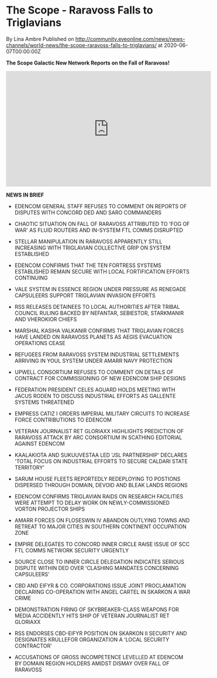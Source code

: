# The Scope - Raravoss Falls to Triglavians 
By Lina Ambre
Published on http://community.eveonline.com/news/news-channels/world-news/the-scope-raravoss-falls-to-triglavians/ at 2020-06-07T00:00:00Z

 **The Scope Galactic New Network Reports on the Fall of Raravoss!**

<iframe allow="accelerometer; autoplay; encrypted-media; gyroscope; picture-in-picture" allowfullscreen="" frameborder="0" height="315" src="https://www.youtube.com/embed/BzFe0a0gx1E" width="560"></iframe>

**NEWS IN BRIEF**

- EDENCOM GENERAL STAFF REFUSES TO COMMENT ON REPORTS OF DISPUTES WITH CONCORD DED AND SARO COMMANDERS

- CHAOTIC SITUATION ON FALL OF RARAVOSS ATTRIBUTED TO 'FOG OF WAR' AS FLUID ROUTERS AND IN-SYSTEM FTL COMMS DISRUPTED

- STELLAR MANIPULATION IN RARAVOSS APPARENTLY STILL INCREASING WITH TRIGLAVIAN COLLECTIVE GRIP ON SYSTEM ESTABLISHED

- EDENCOM CONFIRMS THAT THE TEN FORTRESS SYSTEMS ESTABLISHED REMAIN SECURE WITH LOCAL FORTIFICATION EFFORTS CONTINUING

- VALE SYSTEM IN ESSENCE REGION UNDER PRESSURE AS RENEGADE CAPSULEERS SUPPORT TRIGLAVIAN INVASION EFFORTS

- RSS RELEASES DETAINEES TO LOCAL AUTHORITIES AFTER TRIBAL COUNCIL RULING BACKED BY NEFANTAR, SEBIESTOR, STARKMANIR AND VHEROKIOR CHIEFS

- MARSHAL KASIHA VALKANIR CONFIRMS THAT TRIGLAVIAN FORCES HAVE LANDED ON RARAVOSS PLANETS AS AEGIS EVACUATION OPERATIONS CEASE

- REFUGEES FROM RARAVOSS SYSTEM INDUSTRIAL SETTLEMENTS ARRIVING IN YOUL SYSTEM UNDER AMARR NAVY PROTECTION

- UPWELL CONSORTIUM REFUSES TO COMMENT ON DETAILS OF CONTRACT FOR COMMISSIONING OF NEW EDENCOM SHIP DESIGNS

- FEDERATION PRESIDENT CELES AGUARD HOLDS MEETING WITH JACUS RODEN TO DISCUSS INDUSTRIAL EFFORTS AS GALLENTE SYSTEMS THREATENED

- EMPRESS CATIZ I ORDERS IMPERIAL MILITARY CIRCUITS TO INCREASE FORCE CONTRIBUTIONS TO EDENCOM

- VETERAN JOURNALIST RET GLORIAXX HIGHLIGHTS PREDICTION OF RARAVOSS ATTACK BY ARC CONSORTIUM IN SCATHING EDITORIAL AGAINST EDENCOM

- KAALAKIOTA AND SUKUUVESTAA LED 'JSL PARTNERSHIP' DECLARES 'TOTAL FOCUS ON INDUSTRIAL EFFORTS TO SECURE CALDARI STATE TERRITORY'

- SARUM HOUSE FLEETS REPORTEDLY REDEPLOYING TO POSTIONS DISPERSED THROUGH DOMAIN, DEVOID AND BLEAK LANDS REGIONS

- EDENCOM CONFIRMS TRIGLAVIAN RAIDS ON RESEARCH FACILITIES WERE ATTEMPT TO DELAY WORK ON NEWLY-COMMISSIONED VORTON PROJECTOR SHIPS

- AMARR FORCES ON FLOSESWIN IV ABANDON OUTLYING TOWNS AND RETREAT TO MAJOR CITIES IN SOUTHERN CONTINENT OCCUPATION ZONE

- EMPIRE DELEGATES TO CONCORD INNER CIRCLE RAISE ISSUE OF SCC FTL COMMS NETWORK SECURITY URGENTLY

- SOURCE CLOSE TO INNER CIRCLE DELEGATION INDICATES SERIOUS DISPUTE WITHIN DED OVER 'CLASHING MANDATES CONCERNING CAPSULEERS'

- CBD AND EIFYR & CO. CORPORATIONS ISSUE JOINT PROCLAMATION DECLARING CO-OPERATION WITH ANGEL CARTEL IN SKARKON A WAR CRIME

- DEMONSTRATION FIRING OF SKYBREAKER-CLASS WEAPONS FOR MEDIA ACCIDENTLY HITS SHIP OF VETERAN JOURNALIST RET GLORIAXX

- RSS ENDORSES CBD-EIFYR POSITION ON SKARKON II SECURITY AND DESIGNATES KRULLEFOR ORGANIZATION A 'LOCAL SECURITY CONTRACTOR'

- ACCUSATIONS OF GROSS INCOMPETENCE LEVELLED AT EDENCOM BY DOMAIN REGION HOLDERS AMIDST DISMAY OVER FALL OF RARAVOSS

&nbsp;

